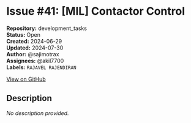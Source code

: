 # Issue #41: [MIL] Contactor Control

**Repository:** development_tasks  
**Status:** Open  
**Created:** 2024-06-29  
**Updated:** 2024-07-30  
**Author:** @sajimotrax  
**Assignees:** @akil7700  
**Labels:** `RAJAVEL RAJENDIRAN`  

[View on GitHub](https://github.com/Simtestlab/development_tasks/issues/41)

## Description

*No description provided.*
